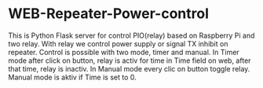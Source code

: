 # WEB-Repeater-Power-control
This is Python Flask server for control PIO(relay) based on Raspberry Pi and two relay. With relay we control power supply or signal TX inhibit on repeater. Control is possible with two mode, timer and manual. In Timer mode after click on button, relay is activ for time in Time field on web, after that time, relay is inactiv. In Manual mode every clic on button toggle relay. Manual mode is aktiv if Time is set to 0.
